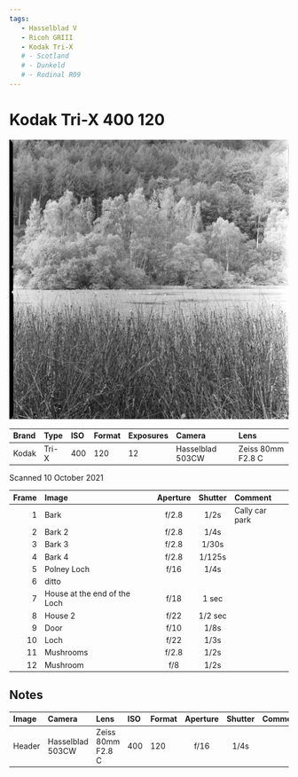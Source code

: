 ```yaml
---
tags:
   - Hasselblad V
   - Ricoh GRIII
   - Kodak Tri-X
   # - Scotland
   # - Dunkeld
   # - Rodinal R09
---
```

# Kodak Tri-X 400 120

![](/img/Kodak-Tri-X-400-20211010_14532281.jpg)

Brand|Type|ISO|Format|Exposures|Camera|Lens
:----|:---|:--|:-----|:--------|:-----|:----
Kodak|Tri-X|400|120|12|Hasselblad 503CW|Zeiss 80mm F2.8 C

Scanned 10 October 2021

Frame|Image|Aperture|Shutter|Comment
----:|:----|:----:|:----:|:-----
1|Bark|f/2.8|1/2s|Cally car park
2|Bark 2|f/2.8|1/4s
3|Bark 3|f/2.8|1/30s
4|Bark 4|f/2.8|1/125s
5|Polney Loch|f/16|1/4s
6|ditto
7|House at the end of the Loch|f/18|1 sec
8|House 2|f/22|1/2 sec
9|Door|f/10|1/8s
10|Loch|f/22|1/3s
11|Mushrooms|f/2.8|1/2s
12|Mushroom|f/8|1/2s

## Notes

Image|Camera|Lens|ISO|Format|Aperture|Shutter|Comment
:----|:-----|:---|:---|:----|:------:|:----:|:------
Header|Hasselblad 503CW|Zeiss 80mm F2.8 C|400|120|f/16|1/4s
